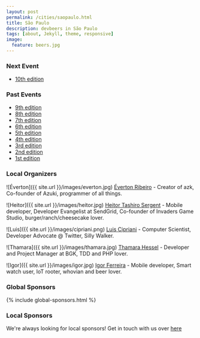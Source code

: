 ```yaml
---
layout: post
permalink: /cities/saopaulo.html
title: São Paulo
description: devbeers in São Paulo
tags: [about, Jekyll, theme, responsive]
image:
  feature: beers.jpg
---
```


### Next Event
* <a href="https://www.eventick.com.br/devbeers10" target="_blank">10th edition</a>

### Past Events
* <a href="https://www.eventick.com.br/devbeers9" target="_blank">9th edition</a>
* <a href="https://www.eventick.com.br/devbeers8" target="_blank">8th edition</a>
* <a href="https://www.eventick.com.br/devbeers7" target="_blank">7th edition</a>
* <a href="https://www.eventick.com.br/devbeers6" target="_blank">6th edition</a>
* <a href="https://www.eventick.com.br/devbeers5" target="_blank">5th edition</a>
* <a href="https://www.eventick.com.br/devbeers4" target="_blank">4th edition</a>
* <a href="https://www.eventick.com.br/devbeers3" target="_blank">3rd edition</a>
* <a href="https://www.eventick.com.br/devbeers2" target="_blank">2nd edition</a>
* <a href="https://www.eventick.com.br/devbeers1" target="_blank">1st edition</a>


### Local Organizers
![Éverton]({{ site.url }}/images/everton.jpg)
<a href="https://twitter.com/nuxlli" target="_blank">Éverton Ribeiro</a> - Creator of azk, Co-founder of Azuki, programmer of all things.

![Heitor]({{ site.url }}/images/heitor.jpg)
<a href="https://twitter.com/heitortsergent" target="_blank">Heitor Tashiro Sergent</a> - Mobile developer, Developer Evangelist at SendGrid, Co-founder of Invaders Game Studio, burger/ranch/cheesecake lover.

![Luis]({{ site.url }}/images/cipriani.png)
<a href="https://twitter.com/lfcipriani" target="_blank">Luis Cipriani</a> - Computer Scientist, Developer Advocate @ Twitter, Silly Walker.

![Thamara]({{ site.url }}/images/thamara.jpg)
<a href="https://twitter.com/thamarahessel" target="_blank">Thamara Hessel</a> - Developer and Project Manager at BGK, TDD and PHP lover.

![Igor]({{ site.url }}/images/igor.jpg)
<a href="https://twitter.com/igor_c_ferreira" target="_blank">Igor Ferreira</a> - Mobile developer, Smart watch user, IoT rooter, whovian and beer lover.

### Global Sponsors
{% include global-sponsors.html %}

### Local Sponsors

We're always looking for local sponsors! Get in touch with us over [here](mailto:contact@devbeers.io)